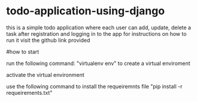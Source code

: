 # todo-application-using-django

this is a simple todo application where each user can add, update, delete a task after registration and logging in to the app for instructions on how to run it visit the github link provided

#how to start

run the following command: "virtualenv env" to create a virtual enviroment

activate the virtual environment

use the following command to install the requeiremnts file "pip install -r requeirements.txt" 
